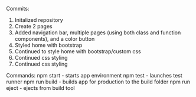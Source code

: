 Commits:
  1. Initalized repository
  2. Create 2 pages
  3. Added navigation bar, multiple pages (using both class and function components), and a color button
  4. Styled home with bootstrap
  5. Continued to style home with bootstrap/custom css
  6. Continued css styling
  7. Continued css styling

  Commands:
    npm start - starts app environment
    npm test - launches test runner
    npm run build - builds app for production to the build folder
    npm run eject - ejects from build tool
